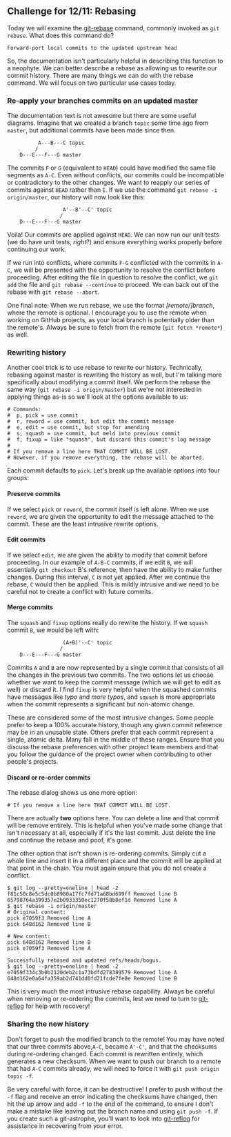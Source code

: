 ## Challenge for 12/11: Rebasing

Today we will examine the [git-rebase](https://git-scm.com/docs/git-rebase) command, commonly invoked as `git rebase`. What does this command do?
````
Forward-port local commits to the updated upstream head
````
So, the documentation isn't particularly helpful in describing this function to a neophyte. We can better describe a rebase as allowing us to rewrite our commit history. There are many things we can do with the rebase command. We will focus on two particular use cases today.

### Re-apply your branches commits on an updated master

The documentation text is not awesome but there are some useful diagrams. Imagine that we created a branch `topic` some time ago from `master`, but additional commits have been made since then.
````
          A---B---C topic
         /
    D---E---F---G master
````
The commits `F` or `G` (equivalent to `HEAD`) could have modified the same file segments as `A-C`. Even without conflicts, our commits could be incompatible or contradictory to the other changes. We want to reapply our series of commits against `HEAD` rather than `E`. If we use the command `git rebase -i origin/master`, our history will now look like this:
````
                  A'--B'--C' topic
                 /
    D---E---F---G master
````
Voila! Our commits are applied against `HEAD`. We can now run our unit tests (we do have unit tests, *right*?) and ensure everything works properly before continuing our work.

If we run into conflicts, where commits `F-G` conflicted with the commits in `A-C`, we will be presented with the opportunity to resolve the conflict before proceeding. After editing the file in question to resolve the conflict, we `git add` the file and `git rebase --continue` to proceed. We can back out of the rebase with `git rebase --abort`.

One final note: When we run rebase, we use the format *[remote/]branch*, where the remote is optional. I encourage you to use the remote when working on GitHub projects, as your local branch is potentially older than the remote's. Always be sure to fetch from the remote (`git fetch *remote*`) as well.

### Rewriting history

Another cool trick is to use rebase to rewrite our history. Technically, rebasing against master is rewriting the history as well, but I'm talking more specifically about modifying a commit itself. We perform the rebase the same way (`git rebase -i origin/master`) but we're not interested in applying things as-is so we'll look at the options available to us:
````
# Commands:
#  p, pick = use commit
#  r, reword = use commit, but edit the commit message
#  e, edit = use commit, but stop for amending
#  s, squash = use commit, but meld into previous commit
#  f, fixup = like "squash", but discard this commit's log message
#
# If you remove a line here THAT COMMIT WILL BE LOST.
# However, if you remove everything, the rebase will be aborted.
````
Each commit defaults to `pick`. Let's break up the available options into four  groups:

#### Preserve commits

If we select `pick` or `reword`, the commit itself is left alone. When we use `reword`, we are given the opportunity to edit the message attached to the commit. These are the least intrusive rewrite options.

#### Edit commits

If we select `edit`, we are given the ability to modify that commit before proceeding. In our example of `A-B-C` commits, if we edit `B`, we will essentially `git checkout` B's reference, then have the ability to make further changes. During this interval, `C` is not yet applied. After we continue the rebase, `C` would then be applied. This is mildly intrusive and we need to be careful not to create a conflict with future commits.

#### Merge commits

The `squash` and `fixup` options really do rewrite the history. If we `squash` commit `B`, we would be left with:
````
                  (A+B)'--C' topic
                 /
    D---E---F---G master
````
Commits `A` and `B` are now represented by a single commit that consists of all the changes in the previous two commits. The two options let us choose whether we want to keep the commit message (which we will get to edit as well) or discard it. I find `fixup` is very helpful when the squashed commits have messages like *typo* and *more typos*, and `squash` is more appropriate when the commit represents a significant but non-atomic change.

These are considered some of the most intrusive changes. Some people prefer to keep a 100% accurate history, though any given commit reference may be in an unusable state. Others prefer that each commit represent a single, atomic delta. Many fall in the middle of these ranges. Ensure that you discuss the rebase preferences with other project team members and that you follow the guidance of the project owner when contributing to other people's projects.

#### Discard or re-order commits

The rebase dialog shows us one more option:
````
# If you remove a line here THAT COMMIT WILL BE LOST.
````
There are actually **two** options here. You can delete a line and that commit will be remove entirely. This is helpful when you've made some change that isn't necessary at all, especially if it's the last commit. Just delete the line and continue the rebase and poof, it's gone.

The other option that isn't shown is re-ordering commits. Simply cut a whole line and insert it in a different place and the commit will be applied at that point in the chain. You must again ensure that you do not create a conflict.
````
$ git log --pretty=oneline | head -2
f81c50c8e5c5dc0b8980a17fc7fd71a68bd699ff Removed line B
65798764a399357e2b0933350ec1270f58b8ef1d Removed line A
$ git rebase -i origin/master
# Original content:
pick e7059f3 Removed line A
pick 648d162 Removed line B

# New content:
pick 648d162 Removed line B
pick e7059f3 Removed line A

Successfully rebased and updated refs/heads/bogus.
$ git log --pretty=oneline | head -2
e7059f334c3b0b2120deb2c1a73bdfd278389579 Removed line A
648d162e0a64fa359ab2d741dd0fd21fcde7fe0e Removed line B
````

This is very much the most intrusive rebase capability. Always be careful when removing or re-ordering the commits, lest we need to turn to [git-reflog](https://git-scm.com/docs/git-reflog) for help with recovery!

### Sharing the new history

Don't forget to push the modified branch to the remote! You may have noted that our three commits above,`A-C`, became `A'-C'`, and that the checksums during re-ordering changed. Each commit is rewritten entirely, which generates a new checksum. When we want to push our branch to a remote that had `A-C` commits already, we will need to force it with `git push origin topic -f`.

Be very careful with force, it can be destructive! I prefer to push without the `-f` flag and receive an error indicating the checksums have changed, then hit the up arrow and add `-f` to the end of the command, to ensure I don't make a mistake like leaving out the branch name and using `git push -f`. If you create such a git-astrophe, you'll want to look into [git-reflog](https://git-scm.com/docs/git-reflog) for assistance in recovering from your error.

